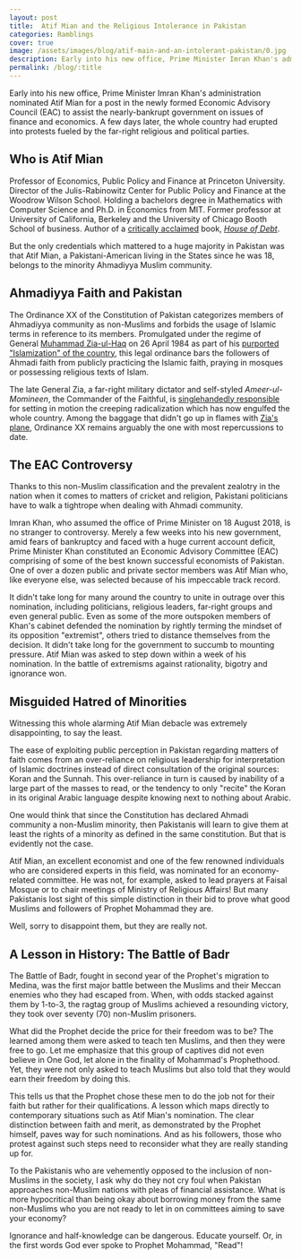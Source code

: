 ```yaml
---
layout: post
title:  Atif Mian and the Religious Intolerance in Pakistan
categories: Ramblings
cover: true
image: /assets/images/blog/atif-main-and-an-intolerant-pakistan/0.jpg
description: Early into his new office, Prime Minister Imran Khan's administration nominated Atif Mian for a post in the newly formed Economic Advisory Council (EAC) to assist the nearly-bankrupt government on issues of finance and economics. A few days later, the whole country had erupted into spontaneous protests from the far-right groups.
permalink: /blog/:title
---
```



Early into his new office, Prime Minister Imran Khan's administration nominated Atif Mian for a post in the newly formed Economic Advisory Council (EAC) to assist the nearly-bankrupt government on issues of finance and economics. A few days later, the whole country had erupted into protests fueled by the far-right religious and political parties.


## Who is Atif Mian

Professor of Economics, Public Policy and Finance at Princeton University. Director of the Julis-Rabinowitz Center for Public Policy and Finance at the Woodrow Wilson School. Holding a bachelors degree in Mathematics with Computer Science and Ph.D. in Economics from MIT. Former professor at University of California, Berkeley and the University of Chicago Booth School of business. Author of a [critically acclaimed](http://www.princeton.edu/~atif/houseofdebt.htm) book, [_House of Debt_](http://www.princeton.edu/~atif/houseofdebt.htm).

But the only credentials which mattered to a huge majority in Pakistan was that Atif Mian, a Pakistani-American living in the States since he was 18, belongs to the minority Ahmadiyya Muslim community.


## Ahmadiyya Faith and Pakistan

The Ordinance XX of the Constitution of Pakistan categorizes members of Ahmadiyya community as non-Muslims and forbids the usage of Islamic terms in reference to its members. Promulgated under the regime of General [Muhammad Zia-ul-Haq](https://en.wikipedia.org/wiki/Muhammad_Zia-ul-Haq) on 26 April 1984 as part of his [purported "Islamization" of the country](https://www.dw.com/en/pakistans-islamization-before-and-after-dictator-zia-ul-haq/a-19480315), this legal ordinance bars the followers of Ahmadi faith from publicly practicing the Islamic faith, praying in mosques or possessing religious texts of Islam.

The late General Zia, a far-right military dictator and self-styled _Ameer-ul-Momineen_, the Commander of the Faithful, is [singlehandedly responsible](https://timesofindia.indiatimes.com/india/zia-helped-tablighis-grow-in-pakistan/articleshow/1986383.cms) for setting in motion the creeping radicalization which has now engulfed the whole country. Among the baggage that didn't go up in flames with [Zia's plane](https://www.dawn.com/news/1427540), Ordinance XX remains arguably the one with most repercussions to date.


## The EAC Controversy

Thanks to this non-Muslim classification and the prevalent zealotry in the nation when it comes to matters of cricket and religion, Pakistani politicians have to walk a tightrope when dealing with Ahmadi community.

Imran Khan, who assumed the office of Prime Minister on 18 August 2018, is no stranger to controversy. Merely a few weeks into his new government, amid fears of bankruptcy and faced with a huge current account deficit, Prime Minister Khan constituted an Economic Advisory Committee (EAC) comprising of some of the best known successful economists of Pakistan. One of over a dozen public and private sector members was Atif Mian who, like everyone else, was selected because of his impeccable track record.

It didn't take long for many around the country to unite in outrage over this nomination, including politicians, religious leaders, far-right groups and even general public. Even as some of the more outspoken members of Khan's cabinet defended the nomination by rightly terming the mindset of its opposition "extremist", others tried to distance themselves from the decision. It didn't take long for the government to succumb to mounting pressure. Atif Mian was asked to step down within a week of his nomination. In the battle of extremisms against rationality, bigotry and ignorance won.


## Misguided Hatred of Minorities

Witnessing this whole alarming Atif Mian debacle was extremely disappointing, to say the least.

The ease of exploiting public perception in Pakistan regarding matters of faith comes from an over-reliance on religious leadership for interpretation of Islamic doctrines instead of direct consultation of the original sources: Koran and the Sunnah. This over-reliance in turn is caused by inability of a large part of the masses to read, or the tendency to only "recite" the Koran in its original Arabic language despite knowing next to nothing about Arabic.

One would think that since the Constitution has declared Ahmadi community a non-Muslim minority, then Pakistanis will learn to give them at least the rights of a minority as defined in the same constitution. But that is evidently not the case.

Atif Mian, an excellent economist and one of the few renowned individuals who are considered experts in this field, was nominated for an economy-related committee. He was not, for example, asked to lead prayers at Faisal Mosque or to chair meetings of Ministry of Religious Affairs! But many Pakistanis lost sight of this simple distinction in their bid to prove what good Muslims and followers of Prophet Mohammad they are.

Well, sorry to disappoint them, but they are really not.


## A Lesson in History: The Battle of Badr

The Battle of Badr, fought in second year of the Prophet's migration to Medina, was the first major battle between the Muslims and their Meccan enemies who they had escaped from. When, with odds stacked against them by 1-to-3, the ragtag group of Muslims achieved a resounding victory, they took over seventy (70) non-Muslim prisoners.

What did the Prophet decide the price for their freedom was to be? The learned among them were asked to teach ten Muslims, and then they were free to go. Let me emphasize that this group of captives did not even believe in One God, let alone in the finality of Mohammad's Prophethood. Yet, they were not only asked to teach Muslims but also told that they would earn their freedom by doing this.

This tells us that the Prophet chose these men to do the job not for their faith but rather for their qualifications. A lesson which maps directly to contemporary situations such as Atif Mian's nomination. The clear distinction between faith and merit, as demonstrated by the Prophet himself, paves way for such nominations. And as his followers, those who protest against such steps need to reconsider what they are really standing up for.

To the Pakistanis who are vehemently opposed to the inclusion of non-Muslims in the society, I ask why do they not cry foul when Pakistan approaches non-Muslim nations with pleas of financial assistance. What is more hypocritical than being okay about borrowing money from the same non-Muslims who you are not ready to let in on committees aiming to save your economy?

Ignorance and half-knowledge can be dangerous. Educate yourself. Or, in the first words God ever spoke to Prophet Mohammad, "Read"!
